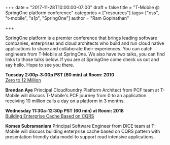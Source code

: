 +++
date = "2017-11-28T10:00:00-07:00"
draft = false
title = "T-Mobile @ SpringOne platform conference"
categories = ["resources"]
tags= ["oss", "t-mobile", "s1p", "SpringOne"]
author = "Ram Gopinathan"

+++

SpringOne platform is a premier conference that brings leading software companies, enterprises and cloud architects who build and run cloud native applications to share and collaborate their experiences. 
You can catch engineers from T-Mobile at SpringOne. We also have two talks, you can find links to those talks below. If you are at SpringOne come check us out and say hello. Hope to see you there.

**Tuesday 2:00p-3:00p PST (60 min) at Room: 2010**   
[Zero to 12 Million](http://springoneplatform.io/sessions/zero-to-12-million)

**Brendan Aye** Principal Cloudfoundry Platform Architect from PCF team at T-Mobile will discuss T-Mobile's PCF journey from 0 to an application receiving 10 million calls a day on a platform in 3 months.

**Wednesday 11:30a-12:30p PST (60 min) at Room: 2018**   
[Building Enterprise Cache Based on CQRS](http://springoneplatform.io/sessions/building-enterprise-cache-based-on-cqrs)

**Komes Subramaniam** Principal Software Engineer from DICE team at T-Mobile will discuss building enterprise cache based on CQRS pattern with presentation friendly data model 
to support read intensive applications.

